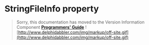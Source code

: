 # StringFileInfo property #

> Sorry, this documentation has moved to the Version Information Component **[Programmers' Guide](http://wiki.delphidabbler.com/index.php/Docs/TPJVersionInfoStringFileInfo)** ![http://www.delphidabbler.com/img/markup/off-site.gif](http://www.delphidabbler.com/img/markup/off-site.gif)
